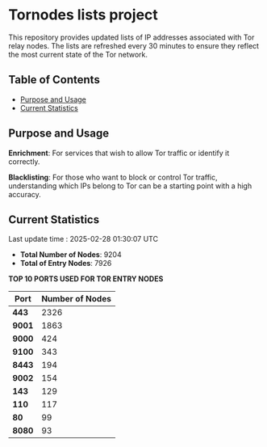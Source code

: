 # Tornodes lists project

This repository provides updated lists of IP addresses associated with Tor relay nodes. The lists are refreshed every 30 minutes to ensure they reflect the most current state of the Tor network.

## Table of Contents

- [Purpose and Usage](#purpose-and-usage)
- [Current Statistics](#current-statistics)


## Purpose and Usage

**Enrichment**: For services that wish to allow Tor traffic or identify it correctly.

**Blacklisting**: For those who want to block or control Tor traffic, understanding which IPs belong to Tor can be a starting point with a high accuracy.

## Current Statistics

Last update time : 2025-02-28 01:30:07 UTC

- **Total Number of Nodes**: 9204
- **Total of Entry Nodes**: 7926

**TOP 10 PORTS USED FOR TOR ENTRY NODES**

| **Port** | **Number of Nodes** |
|------|-----------------|
| **443**   | 2326  |
| **9001**   | 1863  |
| **9000**   | 424  |
| **9100**   | 343  |
| **8443**   | 194  |
| **9002**   | 154  |
| **143**   | 129  |
| **110**   | 117  |
| **80**   | 99  |
| **8080**   | 93  |

